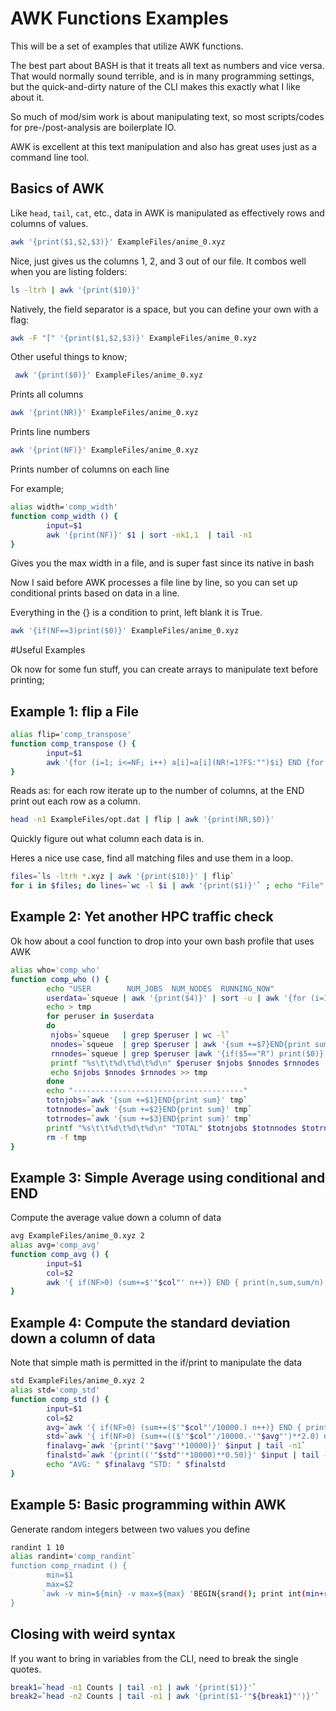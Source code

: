 # AWK Functions Examples

This will be a set of examples that utilize AWK functions.

The best part about BASH is that it treats all text as numbers and vice versa. 
That would normally sound terrible, and is in many programming settings, but the quick-and-dirty 
nature of the CLI makes this exactly what I like about it.

So much of mod/sim work is about manipulating text, so most scripts/codes for pre-/post-analysis are boilerplate IO.

AWK is excellent at this text manipulation and also has great uses just as a command line tool.

## Basics of AWK

Like `head`, `tail`, `cat`, etc., data in AWK is manipulated as effectively rows and columns of values.

```bash
awk '{print($1,$2,$3)}' ExampleFiles/anime_0.xyz
```

Nice, just gives us the columns 1, 2, and 3 out of our file. It combos well when you are listing folders:

```bash
ls -ltrh | awk '{print($10)}'
```

Natively, the field separator is a space, but you can define your own with a flag:

```bash
awk -F "[" '{print($1,$2,$3)}' ExampleFiles/anime_0.xyz
```

Other useful things to know;

```bash
 awk '{print($0)}' ExampleFiles/anime_0.xyz
```

Prints all columns

```bash
awk '{print(NR)}' ExampleFiles/anime_0.xyz
```

Prints line numbers

```bash
awk '{print(NF)}' ExampleFiles/anime_0.xyz
```

Prints number of columns on each line

For example;

```bash
alias width='comp_width'
function comp_width () {
        input=$1
        awk '{print(NF)}' $1 | sort -nk1,1  | tail -n1
}
```

Gives you the max width in a file, and is super fast since its native in bash

Now I said before AWK processes a file line by line, so you can set up conditional prints based on data in a line. 

Everything in the {} is a condition to print, left blank it is True.

```bash
awk '{if(NF==3)print($0)}' ExampleFiles/anime_0.xyz
```

#Useful Examples

Ok now for some fun stuff, you can create arrays to manipulate text before printing;

## Example 1: flip a File

```bash
alias flip='comp_transpose'
function comp_transpose () {
        input=$1
        awk '{for (i=1; i<=NF; i++) a[i]=a[i](NR!=1?FS:"")$i} END {for (i=1; i in a; i++) print(a[i])}' $input
}
```

Reads as: for each row iterate up to the number of columns, at the END print out each row as a column.

```bash
head -n1 ExampleFiles/opt.dat | flip | awk '{print(NR,$0)}'
```

Quickly figure out what column each data is in.

Heres a nice use case, find all matching files and use them in a loop.

```bash
files=`ls -ltrh *.xyz | awk '{print($10)}' | flip`
for i in $files; do lines=`wc -l $i | awk '{print($1)}'` ; echo "File" $i "has " $lines " lines." ; done
```

## Example 2: Yet another HPC traffic check

Ok how about a cool function to drop into your own bash profile that uses AWK

```bash
alias who='comp_who'
function comp_who () {
        echo "USER        NUM_JOBS  NUM_NODES  RUNNING_NOW" 
        userdata=`squeue | awk '{print($4)}' | sort -u | awk '{for (i=1; i<=NF; i++) a[i]=a[i](NR!=1?FS:"")$i} END {for (i=1; i in a; i++) print(a[i])}'`
        echo > tmp
        for peruser in $userdata
        do
         njobs=`squeue   | grep $peruser | wc -l`
         nnodes=`squeue  | grep $peruser | awk '{sum +=$7}END{print sum}'`
         rnnodes=`squeue | grep $peruser |awk '{if($5=="R") print($0)}' | awk '{sum +=$7}END{print sum}'`
         printf "%s\t\t%d\t%d\t%d\n" $peruser $njobs $nnodes $rnnodes
         echo $njobs $nnodes $rnnodes >> tmp
        done
        echo "--------------------------------------"
        totnjobs=`awk '{sum +=$1}END{print sum}' tmp`
        totnnodes=`awk '{sum +=$2}END{print sum}' tmp`
        totrnodes=`awk '{sum +=$3}END{print sum}' tmp`
        printf "%s\t\t%d\t%d\t%d\n" "TOTAL" $totnjobs $totnnodes $totrnodes
        rm -f tmp
}
```

## Example 3: Simple Average using conditional and END

Compute the average value down a column of data

```bash
avg ExampleFiles/anime_0.xyz 2
alias avg='comp_avg'
function comp_avg () {
        input=$1
        col=$2
        awk '{ if(NF>0) (sum+=$'"$col"' n++)} END { print(n,sum,sum/n); }' $input
}
```

## Example 4: Compute the standard deviation down a column of data
Note that simple math is permitted in the if/print to manipulate the data
```bash
std ExampleFiles/anime_0.xyz 2
alias std='comp_std'
function comp_std () {
        input=$1
        col=$2
        avg=`awk '{ if(NF>0) (sum+=($'"$col"'/10000.) n++)} END { print(sum/n); }' $input`
        std=`awk '{ if(NF>0) (sum+=(($'"$col"'/10000.-'"$avg"')**2.0) n++)} END { print((sum/n)); }' $input`
        finalavg=`awk '{print('"$avg"'*10000)}' $input | tail -n1`
        finalstd=`awk '{print(('"$std"'*10000)**0.50)}' $input | tail -n1`
        echo "AVG: " $finalavg "STD: " $finalstd
}
```

## Example 5: Basic programming within AWK
Generate random integers between two values you define
```bash
randint 1 10
alias randint='comp_randint`
function comp_rnadint () {
        min=$1
        max=$2
       `awk -v min=${min} -v max=${max} 'BEGIN{srand(); print int(min+rand()*(max-min+1))}'`
}
```

## Closing with weird syntax
If you want to bring in variables from the CLI, need to break the single quotes.
```bash
break1=`head -n1 Counts | tail -n1 | awk '{print($1)}'`
break2=`head -n2 Counts | tail -n1 | awk '{print($1-'"${break1}"')}'`
```